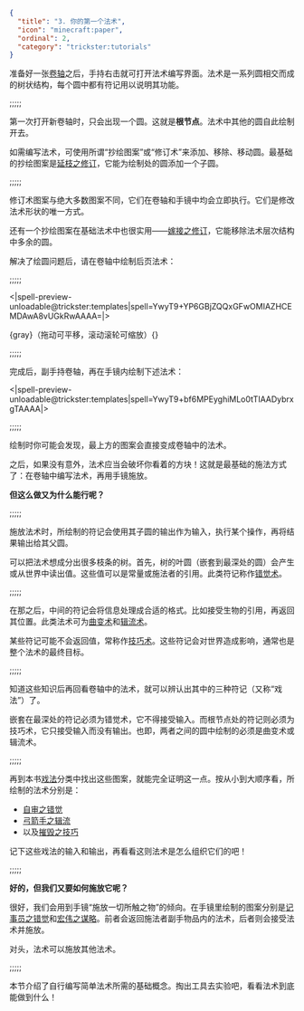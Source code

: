 ```json
{
  "title": "3. 你的第一个法术",
  "icon": "minecraft:paper",
  "ordinal": 2,
  "category": "trickster:tutorials"
}
```

准备好一张[卷轴](^trickster:items/scroll_and_quill)之后，手持右击就可打开法术编写界面。法术是一系列圆相交而成的树状结构，每个圆中都有符记用以说明其功能。

;;;;;

第一次打开新卷轴时，只会出现一个圆。这就是**根节点**。法术中其他的圆自此绘制开去。


如需编写法术，可使用所谓“抄绘图案”或“修订术”来添加、移除、移动圆。最基础的抄绘图案是[延枝之修订](^trickster:editing#1)，它能为绘制处的圆添加一个子圆。

;;;;;

修订术图案与绝大多数图案不同，它们在卷轴和手镜中均会立即执行。它们是修改法术形状的唯一方式。


还有一个抄绘图案在基础法术中也很实用——[嫁接之修订](^trickster:editing#12)，它能移除法术层次结构中多余的圆。


解决了绘圆问题后，请在卷轴中绘制后页法术：

;;;;;

<|spell-preview-unloadable@trickster:templates|spell=YwyT9+YP6GBjZQQxGFwOMIAZHCEMDAwA8vUGkRwAAAA=|>

{gray}（拖动可平移，滚动滚轮可缩放）{}

;;;;;

完成后，副手持卷轴，再在手镜内绘制下述法术：

<|spell-preview-unloadable@trickster:templates|spell=YwyT9+bf6MPEyghiMLo0tTIAADybrxgTAAAA|>

;;;;;

绘制时你可能会发现，最上方的图案会直接变成卷轴中的法术。


之后，如果没有意外，法术应当会破坏你看着的方块！这就是最基础的施法方式了：在卷轴中编写法术，再用手镜施放。


**但这么做又为什么能行呢？**

;;;;;

施放法术时，所绘制的符记会使用其子圆的输出作为输入，执行某个操作，再将结果输出给其父圆。


可以把法术想成分出很多枝条的树。首先，树的叶圆（嵌套到最深处的圆）会产生或从世界中读出值。这些值可以是常量或施法者的引用。此类符记称作[错觉术](^trickster:delusions_ingresses)。

;;;;;

在那之后，中间的符记会将信息处理成合适的格式。比如接受生物的引用，再返回其位置。此类法术可为[曲变术](^trickster:distortions)和[辑流术](^trickster:delusions_ingresses)。


某些符记可能不会返回值，常称作[技巧术](^trickster:ploys)。这些符记会对世界造成影响，通常也是整个法术的最终目标。

;;;;;

知道这些知识后再回看卷轴中的法术，就可以辨认出其中的三种符记（又称“戏法”）了。


嵌套在最深处的符记必须为错觉术，它不得接受输入。而根节点处的符记则必须为技巧术，它只接受输入而没有输出。也即，两者之间的圆中绘制的必须是曲变术或辑流术。

;;;;;

再到本书[戏法](^trickster:tricks)分类中找出这些图案，就能完全证明这一点。按从小到大顺序看，所绘制的法术分别是：

- [自审之错觉](^trickster:delusions_ingresses/caster_tricks#4)
- [弓箭手之辑流](^trickster:delusions_ingresses/raycast#2)
- 以及[摧毁之技巧](^trickster:ploys/block#2)

记下这些戏法的输入和输出，再看看这则法术是怎么组织它们的吧！

;;;;;

**好的，但我们又要如何施放它呢？**


很好，我们会用到手镜“施放一切所触之物”的倾向。在手镜里绘制的图案分别是[记事员之错觉](^trickster:tricks/basic#3)和[宏伟之谋略](^trickster:distortions/functions#3)。前者会返回施法者副手物品内的法术，后者则会接受法术并施放。


对头，法术可以施放其他法术。

;;;;;

本节介绍了自行编写简单法术所需的基础概念。掏出工具去实验吧，看看法术到底能做到什么！
